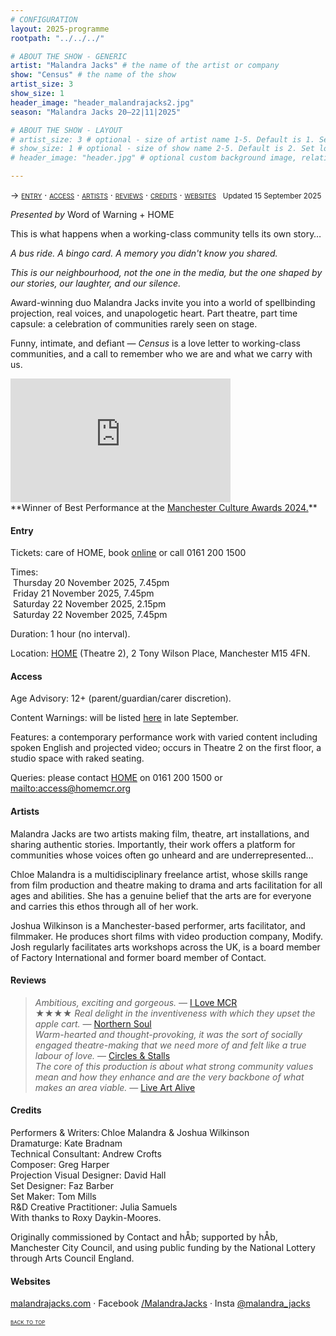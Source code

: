 ```yaml
---
# CONFIGURATION
layout: 2025-programme
rootpath: "../../../"

# ABOUT THE SHOW - GENERIC
artist: "Malandra Jacks" # the name of the artist or company
show: "Census" # the name of the show
artist_size: 3
show_size: 1
header_image: "header_malandrajacks2.jpg"
season: "Malandra Jacks 20–22|11|2025"

# ABOUT THE SHOW - LAYOUT
# artist_size: 3 # optional - size of artist name 1-5. Default is 1. Set longer names to lower values
# show_size: 1 # optional - size of show name 2-5. Default is 2. Set longer names to lower values
# header_image: "header.jpg" # optional custom background image, relative to current page

---
```

<span style='font-variant: small-caps'>→ [entry](/current/2025/malandrajacks/#entry) · [access](/current/2025/malandrajacks/#access) · [artists](/current/2025/malandrajacks/#artists) · [reviews](/current/2025/malandrajacks/#reviews) · [credits](/current/2025/malandrajacks/#credits) · [websites](/current/2025/malandrajacks/#websites)</span>&ensp; <small>Updated 15 September 2025</small>        
           
*Presented by* Word of Warning + HOME         
         
This is what happens when a working-class community tells its own story…        
         
*A bus ride. A bingo card. A memory you didn't know you shared.*         
         
*This is our neighbourhood, not the one in the media, but the one shaped by our stories, our laughter, and our silence.*         
         
Award-winning duo Malandra Jacks invite you into a world of spellbinding projection, real voices, and unapologetic heart. Part theatre, part time capsule: a celebration of communities rarely seen on stage.         
         
Funny, intimate, and defiant — *Census* is a love letter to working-class communities, and a call to remember who we are and what we carry with us.         
          
<iframe width="352" height="198" src="https://www.youtube.com/embed/Bk3eFhuNyxE?si=9-asdBXGDkzN1mhr" title="YouTube video player" frameborder="0" allow="accelerometer; autoplay; clipboard-write; encrypted-media; gyroscope; picture-in-picture; web-share" referrerpolicy="strict-origin-when-cross-origin" allowfullscreen></iframe>        
<br>**Winner of Best Performance at the <a href="https://www.manchester.gov.uk/info/200070/museums_galleries_and_the_arts/7657/manchester_culture_awards_2024/3 " target="_blank">Manchester Culture Awards 2024.</a>**        
         
#### Entry          
Tickets: care of HOME, book <a href="https://homemcr.org/whats-on/census-542n" target="_blank">online</a> or call 0161 200 1500        
         
Times:<br>&nbsp;Thursday 20 November 2025, 7.45pm<br>&nbsp;Friday 21 November 2025, 7.45pm<br>&nbsp;Saturday 22 November 2025, 2.15pm<br>&nbsp;Saturday 22 November 2025, 7.45pm         
         
Duration: 1 hour (no interval).          
         
Location: <a href="https://homemcr.org/plan-your-visit-q15t" target="_blank">HOME</a> (Theatre 2), 2 Tony Wilson Place, Manchester M15 4FN.         
        
#### Access         
Age Advisory: 12+ (parent/guardian/carer discretion).        
         
Content Warnings: will be listed [here](/warnings) in late September.         
        
Features: a contemporary performance work with varied content including spoken English and projected video; occurs in Theatre 2 on the first floor, a studio space with raked seating.         
         
Queries: please contact <a href="https://homemcr.org/access-information-1mrc" target="_blank">HOME</a> on 0161 200 1500 or <mailto:access@homemcr.org>       
                  
#### Artists        
Malandra Jacks are two artists making film, theatre, art installations, and sharing authentic stories. Importantly, their work offers a platform for communities whose voices often go unheard and are underrepresented…         
         
Chloe Malandra is a multidisciplinary freelance artist, whose skills range from film production and theatre making to drama and arts facilitation for all ages and abilities. She has a genuine belief that the arts are for everyone and carries this ethos through all of her work.         
          
Joshua Wilkinson is a Manchester-based performer, arts facilitator, and filmmaker. He produces short films with video production company, Modify. Josh regularly facilitates arts workshops across the UK, is a board member of Factory International and former board member of Contact.         
         
#### Reviews         
>*Ambitious, exciting and gorgeous.* — <a href="https://ilovemanchester.com/census-theatre-project-north-manchester" target="_blank">I Love MCR</a><br>★★★★ *Real delight in the inventiveness with which they upset the apple cart.* — <a href="https://www.northernsoul.me.uk/census-theatre-contact-manchester" target="_blank">Northern Soul</a><br>*Warm-hearted and thought-provoking, it was the sort of socially engaged theatre-making that we need more of and felt like a true labour of love.* — <a href="https://circlesandstalls.com/2023/12/28/manchester-theatre-best-of-2023" target="_blank">Circles & Stalls</a><br>*The core of this production is about what strong community values mean and how they enhance and are the very backbone of what makes an area viable.* — <a href="https://liveartalive.com/2023/09/15/census" target="_blank">Live Art Alive</a>        
         
#### Credits         
Performers & Writers: Chloe Malandra & Joshua Wilkinson<br>Dramaturge: Kate Bradnam<br>Technical Consultant: Andrew Crofts<br>Composer: Greg Harper<br>Projection Visual Designer: David Hall<br>Set Designer: Faz Barber<br>Set Maker: Tom Mills<br>R&D Creative Practitioner: Julia Samuels<br>With thanks to Roxy Daykin-Moores.         
         
Originally commissioned by Contact and hÅb; supported by hÅb, Manchester City Council, and using public funding by the National Lottery through Arts Council England.         
         
#### Websites        
<a href="https://malandrajacks.com" target="_blank">malandrajacks.com</a> · Facebook <a href="https://facebook.com/MalandraJacks" target="_blank">/MalandraJacks</a> · Insta <a href="https://instagram.com/malandra_jacks" target="_blank">@malandra_jacks</a>         
         
<small><span style='font-variant: small-caps'>[back to top](/current/2025/malandrajacks)</span></small>
